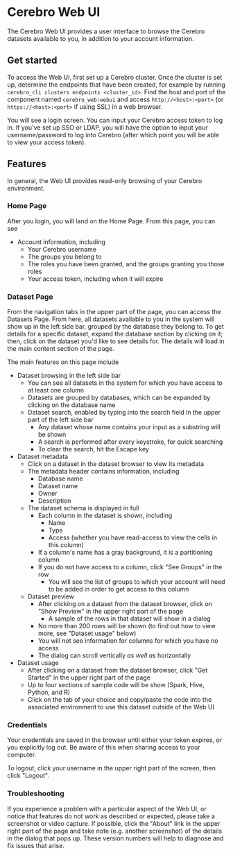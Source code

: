 # Cerebro Web UI

The Cerebro Web UI provides a user interface to browse the Cerebro datasets available to you, in addition to your account information.

## Get started

To access the Web UI, first set up a Cerebro cluster. Once the cluster is set up,
determine the endpoints that have been created, for example by running
`cerebro_cli clusters endpoints <cluster_id>`. Find the host and port of the component
named `cerebro_web:webui` and access `http://<host>:<port>`
(or `https://<host>:<port>` if using SSL) in a web browser.

You will see a login screen. You can input your Cerebro access token to log in.
If you've set up SSO or LDAP, you will have the option to input your username/password
to log into Cerebro (after which point you will be able to view your access token).

## Features

In general, the Web UI provides read-only browsing of your Cerebro environment.

### Home Page

After you login, you will land on the Home Page. From this page, you can see

- Account information, including
  - Your Cerebro username
  - The groups you belong to
  - The roles you have been granted, and the groups granting you those roles
  - Your access token, including when it will expire

### Dataset Page

From the navigation tabs in the upper part of the page, you can access the
Datasets Page. From here, all datasets available to you in the system will show
up in the left side bar, grouped by the database they belong to. To get details
for a specific dataset, expand the database section by clicking on it; then, click
on the dataset you'd like to see details for. The details will load in the
main content section of the page.

The main features on this page include

- Dataset browsing in the left side bar
  - You can see all datasets in the system for which you have access to at least one
 column
  - Datasets are grouped by databases, which can be expanded by clicking on the database
 name
  - Dataset search, enabled by typing into the search field in the upper part of the
 left side bar
    - Any dataset whose name contains your input as a substring will be shown
    - A search is performed after every keystroke, for quick searching
    - To clear the search, hit the Escape key
- Dataset metadata
  - Click on a dataset in the dataset browser to view its metadata
  - The metadata header contains information, including
    - Database name
    - Dataset name
    - Owner
    - Description
  - The dataset schema is displayed in full
    - Each column in the dataset is shown, including
      - Name
      - Type
      - Access (whether you have read-access to view the cells in this column)
    - If a column's name has a gray background, it is a partitioning column
    - If you do not have access to a column, click "See Groups" in the row
      - You will see the list of groups to which your account will need to be added
   in order to get access to this column
  - Dataset preview
    - After clicking on a dataset from the dataset browser, click on "Show Preview"
  in the upper right part of the page
      - A sample of the rows in that dataset will show in a dialog
    - No more than 200 rows will be shown (to find out how to view more,
   see "Dataset usage" below)
    - You will not see information for columns for which you have no access
    - The dialog can scroll vertically *as well as* horizontally
 - Dataset usage
   - After clicking on a dataset from the dataset browser, click "Get Started"
  in the upper right part of the page
   - Up to four sections of sample code will be show (Spark, Hive, Python, and R)
   - Click on the tab of your choice and copy/paste the code into the
  associated environment to use this dataset outside of the Web UI

### Credentials

Your credentials are saved in the browser until either your token expires, or you
explicitly log out. Be aware of this when sharing access to your computer.

To logout, click your username in the upper right part of the screen, then click "Logout".

### Troubleshooting

If you experience a problem with a particular aspect of the Web UI, or notice that
features do not work as described or expected, please take a screenshot or video capture.
If possible, click the "About" link in the upper right part of the page and take note
(e.g. another screenshot) of the details in the dialog that pops up. These version
numbers will help to diagnose and fix issues that arise.
